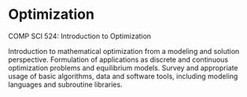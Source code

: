 # Optimization

COMP SCI 524: Introduction to Optimization

Introduction to mathematical optimization from a modeling and solution perspective. Formulation of applications as discrete and continuous optimization problems and equilibrium models. Survey and appropriate usage of basic algorithms, data and software tools, including modeling languages and subroutine libraries.
